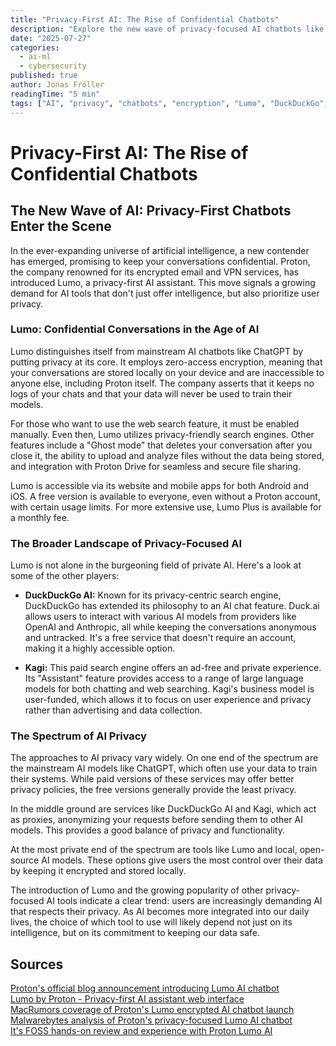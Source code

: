 ```yaml
---
title: "Privacy-First AI: The Rise of Confidential Chatbots"
description: "Explore the new wave of privacy-focused AI chatbots like Proton's Lumo, DuckDuckGo AI, and Kagi that prioritize user confidentiality over data collection."
date: "2025-07-27"
categories:
  - ai-ml
  - cybersecurity
published: true
author: Jonas Fröller
readingTime: "5 min"
tags: ["AI", "privacy", "chatbots", "encryption", "Lumo", "DuckDuckGo", "Kagi"]
---
```


<script>
  import AudioNativePlayer from '$lib/components/AudioNativePlayer.svelte';
</script>

# Privacy-First AI: The Rise of Confidential Chatbots

<AudioNativePlayer />

## The New Wave of AI: Privacy-First Chatbots Enter the Scene

In the ever-expanding universe of artificial intelligence, a new contender has emerged, promising to keep your conversations confidential. Proton, the company renowned for its encrypted email and VPN services, has introduced Lumo, a privacy-first AI assistant. This move signals a growing demand for AI tools that don't just offer intelligence, but also prioritize user privacy.

### Lumo: Confidential Conversations in the Age of AI

Lumo distinguishes itself from mainstream AI chatbots like ChatGPT by putting privacy at its core. It employs zero-access encryption, meaning that your conversations are stored locally on your device and are inaccessible to anyone else, including Proton itself. The company asserts that it keeps no logs of your chats and that your data will never be used to train their models.

For those who want to use the web search feature, it must be enabled manually. Even then, Lumo utilizes privacy-friendly search engines. Other features include a "Ghost mode" that deletes your conversation after you close it, the ability to upload and analyze files without the data being stored, and integration with Proton Drive for seamless and secure file sharing.

Lumo is accessible via its website and mobile apps for both Android and iOS. A free version is available to everyone, even without a Proton account, with certain usage limits. For more extensive use, Lumo Plus is available for a monthly fee.

### The Broader Landscape of Privacy-Focused AI

Lumo is not alone in the burgeoning field of private AI. Here's a look at some of the other players:

* **DuckDuckGo AI:** Known for its privacy-centric search engine, DuckDuckGo has extended its philosophy to an AI chat feature. Duck.ai allows users to interact with various AI models from providers like OpenAI and Anthropic, all while keeping the conversations anonymous and untracked. It's a free service that doesn't require an account, making it a highly accessible option.

* **Kagi:** This paid search engine offers an ad-free and private experience. Its "Assistant" feature provides access to a range of large language models for both chatting and web searching. Kagi's business model is user-funded, which allows it to focus on user experience and privacy rather than advertising and data collection.

### The Spectrum of AI Privacy

The approaches to AI privacy vary widely. On one end of the spectrum are the mainstream AI models like ChatGPT, which often use your data to train their systems. While paid versions of these services may offer better privacy policies, the free versions generally provide the least privacy.

In the middle ground are services like DuckDuckGo AI and Kagi, which act as proxies, anonymizing your requests before sending them to other AI models. This provides a good balance of privacy and functionality.

At the most private end of the spectrum are tools like Lumo and local, open-source AI models. These options give users the most control over their data by keeping it encrypted and stored locally.

The introduction of Lumo and the growing popularity of other privacy-focused AI tools indicate a clear trend: users are increasingly demanding AI that respects their privacy. As AI becomes more integrated into our daily lives, the choice of which tool to use will likely depend not just on its intelligence, but on its commitment to keeping our data safe.

<div id="research-sources">

## Sources

[Proton's official blog announcement introducing Lumo AI chatbot](https://proton.me/blog/lumo-ai)  
[Lumo by Proton - Privacy-first AI assistant web interface](https://lumo.proton.me/u/0)  
[MacRumors coverage of Proton's Lumo encrypted AI chatbot launch](https://www.macrumors.com/2025/07/23/proton-lumo-encrypted-ai-chatbot)  
[Malwarebytes analysis of Proton's privacy-focused Lumo AI chatbot](https://www.malwarebytes.com/blog/news/2025/07/meet-lumo-protons-new-privacy-focused-ai-chatbot)  
[It's FOSS hands-on review and experience with Proton Lumo AI](https://news.itsfoss.com/proton-lumo-experience)

</div>
